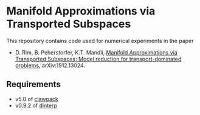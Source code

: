 # Manifold Approximations via Transported Subspaces

This repository contains code used for numerical experiments in the paper
- D. Rim, B. Peherstorfer, K.T. Mandli, [Manifold Approximations via
  Transported Subspaces: Model reduction for transport-dominated
problems][paper], arXiv:1912.13024.

## Requirements 
* v5.0 of [clawpack][clawpack] 
* v0.9.2 of [dinterp][dinterp]


[paper]: https://arxiv.org/abs/1912.13024
[dinterp]: https://github.com/dsrim/dinterp
[clawpack]: https://github.com/clawpack
